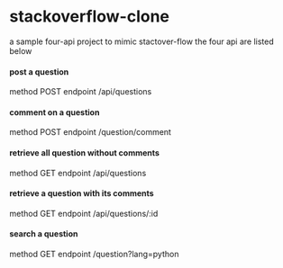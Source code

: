 # stackoverflow-clone
a sample four-api project to mimic stactover-flow
the four api are listed below

#### post a question
method  POST
endpoint /api/questions
#### comment on a question
method  POST
endpoint /question/comment

#### retrieve all question without comments
method  GET
endpoint /api/questions
#### retrieve a question with its comments
method  GET
endpoint /api/questions/:id
#### search a question
method  GET
endpoint /question?lang=python
